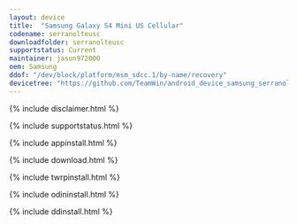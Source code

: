 ```yaml
---
layout: device
title:  "Samsung Galaxy S4 Mini US Cellular"
codename: serranolteusc
downloadfolder: serranolteusc
supportstatus: Current
maintainer: jason972000
oem: Samsung
ddof: "/dev/block/platform/msm_sdcc.1/by-name/recovery"
devicetree: "https://github.com/TeamWin/android_device_samsung_serranolteusc"
---
```


{% include disclaimer.html %}

{% include supportstatus.html %}

{% include appinstall.html %}

{% include download.html %}

{% include twrpinstall.html %}

{% include odininstall.html %}

{% include ddinstall.html %}
